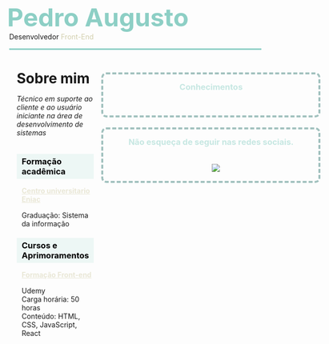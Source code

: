 <div style="padding-bottom: 15px; border-bottom: 3px solid #8dcfc5 ;background-color: ">
    <h1 style="font-size: 50px; margin-bottom: 0px;margin-left: -4px ;border: none; color: #8dcfc5">Pedro Augusto</h1>
    <p style="margin: 0px">Desenvolvedor <span style="color: #d2cfad">Front-End</span></p> 
</div>
<div style="margin: 25px 0  ;display: flex; justify-content:space-between">
<div style="padding: 15px; width:500px; ">
    <h1 style="border: none; margin:0; margin-bottom: 15px; padding:0;">Sobre mim</h1>
    <p style="border: none; margin:0; margin-bottom: 34px; padding:0; font-style: italic">Técnico em suporte ao cliente e ao usuário iniciante na área de desenvolvimento de sistemas</p>
    <h3 style="border: none; margin:0; margin-bottom: 15px; padding:5px 10px; background-color: rgba(227, 243, 241, 0.6); font-weight: bolder; color:black">Formação acadêmica</h3>
<div style="margin-left:10px">
    <h4 style="border: none; margin:0; margin-bottom: 15px; padding:0; text-decoration: underline; color: #e9e7d6"> Centro universitario Eniac</h4>
    <p style="border: none; margin:0; margin-bottom: 20px; padding:0;">Graduação: Sistema da informação
</div>
    <h3 style="border: none; margin:0; margin-bottom: 15px; padding:5px 10px; background-color: rgba(227, 243, 241, 0.6); font-weight: bolder; color:black">Cursos e Aprimoramentos</h3>
<div style="margin-left:10px">
    <h4 style="border: none; margin:0; margin-bottom: 15px; padding:0; text-decoration: underline; color: #e9e7d6"> Formação Front-end</h4>
    <p style="border: none; margin:0; margin-bottom: 34px; padding:0; ">Udemy
    <br>Carga horária: 50 horas
    <br>Conteúdo: HTML, CSS, JavaScript, React</p>
</div>
</div>
<div>
<div style=";width:400px; max-height: 260px ;border: 4px dashed #a1c1be; border-radius: 10px; padding: 15px ; margin-top: 20px; text-align: center">
    <h3 style="margin: 0; margin-bottom: 15px; font-size: px; font-weight: bold; color: #c6e7e2">Conhecimentos</h3>
    <img src="https://img.shields.io/badge/JavaScript-F7DF1E?style=for-the-badge&logo=javascript&logoColor=black" alt=""> 
    &nbsp;<img src="https://img.shields.io/badge/Angular-DD0031?style=for-the-badge&logo=angular&logoColor=white" alt="">
    <img src="https://img.shields.io/badge/React-20232A?style=for-the-badge&logo=react&logoColor=61DAFB" alt="">
</div>
<div style="width:400px; max-height: 260px ;border: 4px dashed #a1c1be; border-radius: 10px; padding: 15px ; margin-top: 20px; text-align: center">
    <h3 style="margin: 0; margin-bottom: 15px; font-size: px; font-weight: bold; color: #c6e7e2">Não esqueça de seguir nas redes sociais.</h3>
    <a style="padding: 0; margin: 0; text-decoration: none" href="mailto:desenvolvedor.pedroaugusto@gmail.com?subject=Vim pelo curso da Dio">
    <img src="https://img.shields.io/badge/Gmail-D14836?style=for-the-badge&logo=gmail&logoColor=white" alt="">
    </a>
    <a style="padding: 0; margin: 0; text-decoration: none" href="https://www.linkedin.com/in/pedroaugusto-dev/" style=" text-decoration: none">
    &nbsp;<img src="https://img.shields.io/badge/LinkedIn-0077B5?style=for-the-badge&logo=linkedin&logoColor=white" alt="">
    </a>
    <a style="padding: 0; margin: 0; text-decoration: none" href="https://github.com/DevPedroAugusto" style=" text-decoration: none">
    &nbsp;<img src="https://img.shields.io/badge/GitHub-100000?style=for-the-badge&logo=github&logoColor=white" alt="">
    </a>
    <img style="margin-top: 19px" src="https://github-readme-stats.vercel.app/api?username=DevPedroAugusto&theme=github_dark&show_icons=true">        
</a>
</a>
</div>
</div>
</div>

<p style="border: none; margin:0; margin-bottom: 15px; padding:0;">
